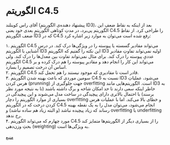 # الگوریتم C4.5
آقای راس کوینلند (پیشنهاد دهنده‌ی الگوریتمِ ID3)، بعد از اینکه به نقاط ضعفِ این الگوریتم پی‌برد، در مدتِ کوتاهی الگوریتمِ بعدی خود یعنی C4.5 را طراحی کرد. از نقاطِ ضعف الگوریتم ID3 که در C4.5 رفع شده است می‌توان به موارد زیر اشاره کرد:


۱. الگوریتم C4.5 می‌تواند مقادیر گسسته یا پیوسته را در ویژگی‌ها درک کند. در درسِ آشنایی با الگوریتم ID3 این نکته را گفتیم که الگوریتمِ ID3 اولیه نمی‌تواند تفاوتِ مقادیرِ عددیِ پیوسته را درک کند. برای مثال نمی‌تواند تفاوت بین معدل‌ها را درک کند. ولی الگوریتمِ C4.5 می‌تواند این کار را انجام دهد و مقادیرِ پیوسته را هم درک کرده و بر اساس آن درخت تصمیم را بسازد.
<br>
۲. الگوریتمِ C4.5 قادر است تا مقادیری که موجود نیستند را هم تحمل کند.
<br>
۳. سومین موردی که باعث بهینه شدن الگوریتم C4.5 نسبت به ID3 می‌شود، عملیاتِ هرس کردن (prunning) جهت جلوگیری از overfitting است. الگوریتم‌هایی مانند ID3 به خاطر اینکه سعی دارند تا حد امکان شاخه و برگ داشته باشند (تا به نتیجه مورد نظر برسند) با احتمال بالاتری دارای پیچیدگی در ساخت مدل می‌شوند و این پیچیدگی در بسیاری از موارد الگوریتم را دچار overfitting و خطای بالا می‌کند. اما با عملیات هرس کردن درخت که در الگوریتم C4.5 انجام می‌شود، می‌توان مدل را به یک نقطه بهینه رساند که زیاد پیچیده نباشد (و البته زیاد هم ساده نباشد) و overfitting یا underfitting رخ ندهد.
<br>
۴. مورد چهارم که می‌تواند الگوریتم C4.5 را از بسیاری دیگر از الگوریتم‌ها متمایز کند بحثِ وزن‌دهی (weighting) به ویژگی‌ها است.
<br><br>
[منبع](https://chistio.ir/%D8%A7%D9%84%DA%AF%D9%88%D8%B1%DB%8C%D8%AA%D9%85-%D8%B7%D8%A8%D9%82%D9%87-%D8%A8%D9%86%D8%AF%DB%8C-%D8%AF%D8%B1%D8%AE%D8%AA-%D8%AA%D8%B5%D9%85%DB%8C%D9%85-c4-5/)

